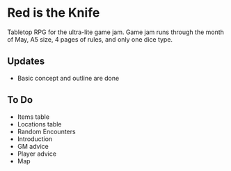 # Red is the Knife

Tabletop RPG for the ultra-lite game jam. Game jam runs through the month of May, A5 size, 4 pages of rules, and only one dice type.

## Updates

- Basic concept and outline are done

## To Do

- Items table
- Locations table
- Random Encounters
- Introduction
- GM advice
- Player advice
- Map

